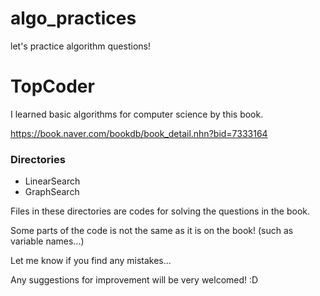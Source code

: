 # algo_practices
let's practice algorithm questions!



# TopCoder
I learned basic algorithms for computer science by this book.

https://book.naver.com/bookdb/book_detail.nhn?bid=7333164

### Directories 
- LinearSearch
- GraphSearch

Files in these directories are codes for solving the questions in the book.

Some parts of the code is not the same as it is on the book! (such as variable names...)

Let me know if you find any mistakes... 

Any suggestions for improvement will be very welcomed! :D 
